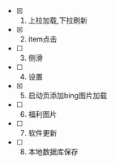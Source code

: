 #### 
- [x] 1. 上拉加载,下拉刷新
- [x] 2. item点击
- [ ] 3. 侧滑
- [ ] 4. 设置
- [x] 5. 启动页添加bing图片加载
- [ ] 6. 福利图片
- [ ] 7. 软件更新
- [ ] 8. 本地数据库保存

